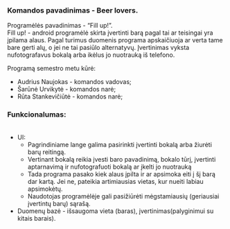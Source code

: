 
<h3>Komandos pavadinimas - Beer lovers.<br></h3>
Programėlės pavadinimas - “Fill up!”.<br>
Fill up! - android programėlė skirta įvertinti barą pagal tai ar teisingai yra įpilama alaus. Pagal turimus duomenis programa apskaičiuoja ar verta tame bare gerti alų, o jei ne tai pasiūlo alternatyvų. Įvertinimas vyksta nufotografavus bokalą arba ikėlus jo nuotrauką iš telefono.



Programą semestro metu kūrė:
<ul>
  <li>Audrius Naujokas - komandos vadovas;</li>
  <li>Šarūnė Urvikytė - komandos narė;</li>
  <li>Rūta Stankevičiūtė - komandos narė;</li>
</ul>

<h3>Funkcionalumas:</h3>
<ul><br>
  <li>UI:
  <ul>
    <li>Pagrindiniame lange galima pasirinkti įvertinti bokalą arba žiurėti barų reitingą.</li>
    <li>Vertinant bokalą reikia įvesti baro pavadinimą, bokalo tūrį, įvertinti aptarnavimą ir nufotografuoti bokalą ar įkelti jo nuotrauką</li>
    <li>Tada programa pasako kiek alaus įpilta ir ar apsimoka eiti į šį barą dar kartą. Jei ne, pateikia artimiausias vietas, kur nueiti labiau apsimokėtų. </li>
    <li>Naudotojas programėlėje gali pasižiūrėti mėgstamiausių (geriausiai įvertintų barų) sąrašą.</li>
  </ul>
  <li>Duomenų bazė - išsaugoma vieta (baras), įvertinimas(palyginimui su kitais barais).</li>
</ul>

